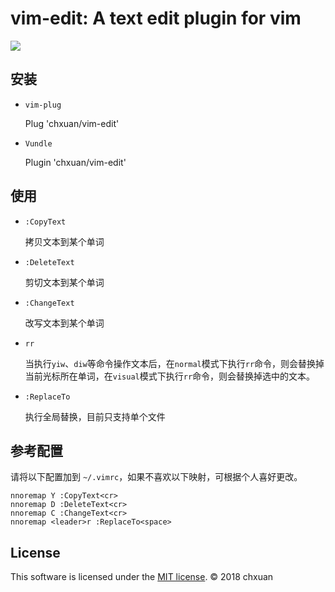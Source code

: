 vim-edit: A text edit plugin for vim
===============================================

![][1]

## 安装
    
- `vim-plug`

    Plug 'chxuan/vim-edit'

- `Vundle`

    Plugin 'chxuan/vim-edit'

## 使用

- `:CopyText`

    拷贝文本到某个单词

- `:DeleteText`

    剪切文本到某个单词

- `:ChangeText`

    改写文本到某个单词

- `rr`

    当执行`yiw`、`diw`等命令操作文本后，在`normal`模式下执行`rr`命令，则会替换掉当前光标所在单词，在`visual`模式下执行`rr`命令，则会替换掉选中的文本。

- `:ReplaceTo`

    执行全局替换，目前只支持单个文件

## 参考配置

请将以下配置加到 `~/.vimrc`，如果不喜欢以下映射，可根据个人喜好更改。

    nnoremap Y :CopyText<cr>
    nnoremap D :DeleteText<cr>
    nnoremap C :ChangeText<cr>
    nnoremap <leader>r :ReplaceTo<space>


## License

This software is licensed under the [MIT license][2]. © 2018 chxuan


  [1]: https://raw.githubusercontent.com/chxuan/vim-edit/master/screenshots/vim-edit.gif
  [2]: https://github.com/chxuan/vim-edit/blob/master/LICENSE
